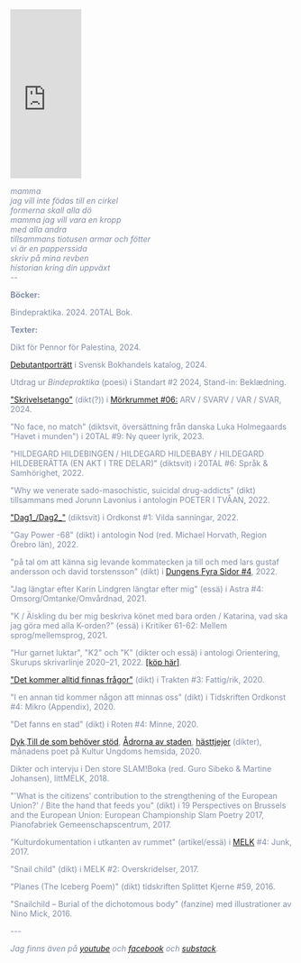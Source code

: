 

<iframe width="25%" height="300" scrolling="no" frameborder="no" allow="autoplay" src="https://w.soundcloud.com/player/?url=https%3A//api.soundcloud.com/users/246800466&color=%23ff5500&auto_play=false&hide_related=false&show_comments=true&show_user=true&show_reposts=false&show_teaser=true&visual=true" class= "right"></iframe>

<span style="color: rgb(131, 141, 168)">

<i>mamma<br>
jag vill inte födas till en cirkel<br>
formerna skall alla dö<br>
mamma jag vill vara en kropp<br>
med alla andra<br>
tillsammans tiotusen armar och fötter<br>
vi är en papperssida<br>
skriv på mina revben<br>
historian kring din uppväxt<br>
    --<br></i>
</span>
<p>
    <b>Böcker:</b>
    <p>Bindepraktika. 2024. 20TAL Bok.</p>
    
</p>

<p>
    <b>Texter:</b>
</p>
<p> Dikt för Pennor för Palestina, 2024.</p>
<p> <a href="https://www.svb.se/debutanter/frej-haar/4266561">Debutantporträtt</a> i Svensk Bokhandels katalog, 2024. </p>
<p>Utdrag ur <i>Bindepraktika</i> (poesi) i Standart #2 2024, Stand-in: Beklædning.</p>
<p>
    <a href="https://morkrummet.biskopsarno.se/nummer/01/skrivelsetango/">"Skrivelsetango"</a> (dikt(?)) i <a href="https://morkrummet.biskopsarno.se/nummer/06/arv-svarv-var-svar-2/">Mörkrummet #06:</a> ARV / SVARV / VAR / SVAR, 2024.
</p>
<p>
   "No face, no match" (diktsvit, översättning från danska Luka Holmegaards "Havet i munden") i 20TAL #9: Ny queer lyrik, 2023.
</p>
<p>
   "HILDEGARD HILDEBINGEN / HILDEGARD HILDEBABY / HILDEGARD HILDEBERÄTTA (EN AKT I TRE DELAR)" (diktsvit) i 20TAL #6: Språk & Samhörighet, 2022. 
</p>
<p>
    "Why we venerate sado-masochistic, suicidal drug-addicts" (dikt) tillsammans med Jorunn Lavonius i antologin POETER I TVÅAN, 2022.
</p>
<p>
    <a href="https://reneegyllensvaan.github.io/frej-haar/Bodea.Brochure.pdf">"Dag1_/Dag2_"</a> (diktsvit) i Ordkonst #1: Vilda sanningar, 2022.
</p>
<p>
    "Gay Power -68" (dikt) i antologin Nod (red. Michael Horvath, Region Örebro län), 2022.
</p>
<p>
    "på tal om att känna sig levande kommatecken ja till och med lars gustaf andersson och david torstensson" (dikt) i <a href="https://textdungen.com/2022/01/15/dungens-fyra-sidor-4/">Dungens Fyra Sidor #4</a>, 2022.
</p>
<p>
    "Jag längtar efter Karin Lindgren längtar efter mig" (essä) i Astra #4: Omsorg/Omtanke/Omvårdnad, 2021.
</p>
<p>
    "K / Älskling du ber mig beskriva könet med bara orden / Katarina, vad ska jag göra med alla K-orden?" (essä) i Kritiker 61-62: Mellem sprog/mellemsprog, 2021. 
</p>
<p>
    "Hur garnet luktar", "K2" och "K" (dikter och essä) i antologi Orientering, Skurups skrivarlinje 2020–21, 2022. <a href="https://www.bokus.com/bok/9789198396041/orientering-skurups-skrivarlinje-2021/?utm_campaign=boktugg.se&utm_medium=Tradedoubler%20CPC&utm_source=tradedoubler">[köp här]</a>.
</p>
<p>
    <a href="https://trakten.nu/tavling-fattig-rik/det-kommer-alltid-finnas-fragor/">"Det kommer alltid finnas frågor"</a> (dikt) i Trakten #3: Fattig/rik, 2020.
</p>
<p>
    "I en annan tid kommer någon att minnas oss" (dikt) i Tidskriften Ordkonst #4: Mikro (Appendix), 2020.
</p>
<p>
    "Det fanns en stad" (dikt) i Roten #4: Minne, 2020.
</p>
<p>
    <a href="https://www.kulturungdom.se/genre/text/353-poesi-dyk">Dyk</a>,<a href="https://www.kulturungdom.se/genre/text/360-poesi-till-de-som-behover-stod">Till de som behöver stöd</a>, <a href="https://www.kulturungdom.se/genre/text/365-poesi-adrorna-av-staden">Ådrorna av staden</a>, <a href="https://www.kulturungdom.se/genre/text/345-poesi-hasttjejer">hästtjejer</a> (dikter), månadens poet på Kultur Ungdoms hemsida, 2020.
</p>
<p>
    Dikter och intervju i Den store SLAM!Boka (red. Guro Sibeko & Martine Johansen), littMELK, 2018.
</p>
<p>
    "'What is the citizens' contribution to the strengthening of the European Union?' / Bite the hand that feeds you" (dikt) i 19 Perspectives on Brussels and the European Union: European Championship Slam Poetry 2017, Pianofabriek Gemeenschapscentrum, 2017.
</p>
<p> 
    "Kulturdokumentation i utkanten av rummet" (artikel/essä) i <a href="https://www.melkmag.com/tidsskriftet.html">MELK</a> #4: Junk, 2017.
</p>
<p>
    "Snail child" (dikt) i MELK #2: Overskridelser, 2017. 
</p>
<p>
    "Planes (The Iceberg Poem)" (dikt) tidskriften Splittet Kjerne #59, 2016.
</p>
<p>
    "Snailchild – Burial of the dichotomous body" (fanzine) med illustrationer av Nino Mick, 2016.
</p>
<p>
    ---
</p>
<p> 
    <i>Jag finns även på <a href="https://www.youtube.com/channel/UC2s2s3xzblnpZvomksmn-lA">youtube</a> och <a href="https://www.facebook.com/frejhaarpoetry/">facebook</a> och <a href="https://frojdenfrojdenfrojden.substack.com">substack</a>.</i>
</p>
